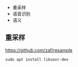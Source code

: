 - 重采样
- 语音识别
- 语义

## 重采样
https://github.com/zaf/resample
```shell
sudo apt install libsoxr-dev
```

